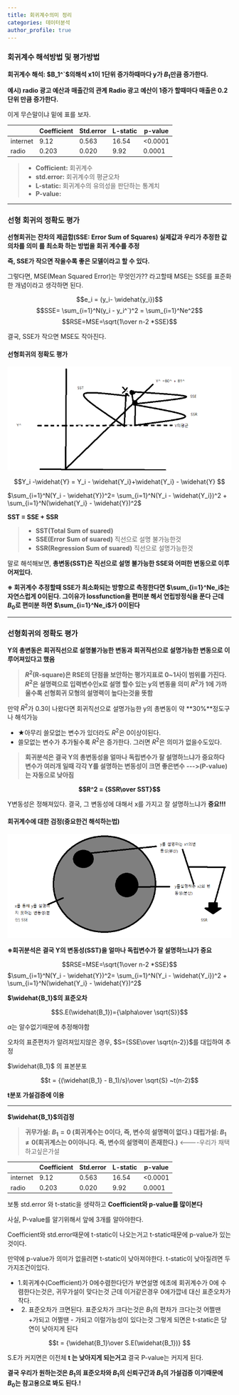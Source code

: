 ```yaml
---
title: 회귀계수의미 정리
categories: 데이터분석
author_profile: true
---
```


### 회귀계수 해석방법 및 평가방법

**회귀계수 해석: $B_1^`$의해석 x1이 1단위 증가하때마다 y가 $B_1$만큼 증가한다.**

**예시) radio 광고 예산과 매출간의 관계**
**Radio 광고 예산이 1증가 할때마다 매출은 0.2단위 만큼 증가한다.** 

이게 무슨말이냐 밑에 표를 보자.

||Coefficient|Std.error|L-static|p-value|
|---|---|---|---|---|
|internet|9.12|0.563|16.54|	<0.0001|
|radio|0.203|0.020|	9.92|	0.0001|
> - **Cofficient:** 회귀계수
> - **std.error:** 회귀계수의 평균오차
> - **L-static:** 회귀계수의 유의성을 판단하는 통계치
> - **P-value:**

---

### 선형 회귀의 정확도 평가

**선형회귀는 잔차의 제곱합(SSE: Error Sum of Squares) 실제값과 우리가 추정한 값의차를 의미 를 최소화 하는 방법을 회귀 계수를 추정**

**즉, SSE가 작으면 작을수록 좋은 모델이라고 할 수 있다.**

그렇다면, MSE(Mean Squared Error)는 무엇인가?? 라고할때 MSE는 SSE를 표준화 한 개념이라고 생각하면 된다.



$$e_i = (y_i- \widehat{y_i})$$
$$SSE= \sum_{i=1}^N(y_i - y_i^`)^2 = \sum_{i=1}^Ne^2$$
$$RSE=MSE=\sqrt{1\over n-2 *SSE}$$

결국, SSE가 작으면 MSE도 작아진다.


#### 선형회귀의 정확도 평가


<img src="/assets/images/a3.png">

$$Y_i -\widehat{Y} = Y_i - \widehat{Y_i}+\widehat{Y_i} - \widehat{Y} $$




$\sum_{i=1}^N(Y_i - \widehat{Y})^2= \sum_{i=1}^N(Y_i - \widehat{Y_i})^2 + \sum_{i=1}^N(\widehat{Y_i} - \widehat{Y})^2$

**SST = SSE + SSR**

> * **SST(Total Sum of suared)**
> * **SSE(Error Sum of suared)** 직선으로 설명 불가능한것
> * **SSR(Regression Sum of suared)** 직선으로 설명가능한것


말로 해석해보면, **총변동(SST)은 직선으로 설명 불가능한 SSE와 어떠한 변동으로 이루어져있다.**


**※ 회귀계수 추정할때 SSE가 최소화되는 방향으로 측정한다면 $\sum_{i=1}^Ne_i$는 자연스럽게 0이된다. 그이유가 lossfunction을 편미분 해서 연립방정식을 푼다 근데 $B_0$로 편미분 하면  $\sum_{i=1}^Ne_i$가 0이된다**

---



### 선형회귀의 정확도 평가 



**Y의 총변동은 회귀직선으로 설명불가능한 변동과 회귀직선으로 설명가능한 변동으로 이루어져있다고 했음**

>**$R^2$(R-square)은 RSE의 단점을 보안하는 평가지표로 0~1사이 범위를 가진다.**
>**$R^2$은 설명력으로 입력변수인x로 설명 할수 있는 y의 변동을 의미**
>**$R^2$가 1에 가까울수록 선형회귀 모형의 설명력이 높다는것을 뜻함**


만약 $R^2$가 0.3이 나왔다면 회귀직선으로 설명가능한 y의 총변동이 약 **30%**정도구나 해석가능


- ★아무리 쓸모없는 변수가 있더라도 $R^2$은 0이상이된다.
- 쓸모없는 변수가 추가될수록 $R^2$은 증가한다. 그러면 $R^2$은 의미가 없을수도있다.


>**회귀분석은 결국 Y의 총변동성을 얼마나 독립변수가 잘 설명하느냐가 중요하다 변수가 여러개 일때 각각 Y를 설명하는 변동성이 크면 좋은변수** **--->(P-value)는 자동으로 낮아짐**

**$$R^2 = {SSR\over SST}$$**


Y변동성은 정해져있다. 결국, 그 변동성에 대해서 x를 가지고 잘 설명하느냐가 **중요!!!**


#### 회귀계수에 대한 검정(중요한건 해석하는법)


<img src="/assets/images/b1.png">

**※회귀분석은 결국 Y의 변동성(SST)을 얼마나 독립변수가 잘 설명하느냐가 중요**

$$RSE=MSE=\sqrt{1\over n-2 *SSE}$$
$\sum_{i=1}^N(Y_i - \widehat{Y})^2= \sum_{i=1}^N(Y_i - \widehat{Y_i})^2 + \sum_{i=1}^N(\widehat{Y_i} - \widehat{Y})^2$



**$\widehat{B_1}$의 표준오차**

$$S.E(\widehat{B_1})={\alpha\over \sqrt{S}}$$

$\alpha$는 알수없기때문에 추정해야함

오차의 표준편차가 알려져있지않은 경우, $S={SSE\over \sqrt{n-2}}$를 대입하여 추정 



$\widehat{B_1}$ 의 표본분포


$$t = {(\widehat{B_1} - B_1)/s}\over \sqrt{S} ~t(n-2)$$


**t분포 가설검증에 이용**

---


**$\widehat{B_1}$의검정**

> **귀무가설:** **$B_1= 0$ (회귀계수는 0이다, 즉, 변수의 설명력이 없다.)**
> **대립가설: $B_1\neq 0$(회귀계스는 0이아니다. 즉, 변수의 설명력이 존재한다.)** <----우리가 채택하고싶은가설





||Coefficient|Std.error|L-static|p-value|
|---|---|---|---|---|
|internet|9.12|0.563|16.54|	<0.0001|
|radio|0.203|0.020|	9.92|	0.0001|

보통 std.error 와 t-static을 생략하고 **Coefficient와 p-value를 많이본다**

사실, P-value를 알기위해서 앞에 3개를 알아야한다.

Coefficient와 std.error때문에 t-static이 나오는거고 t-static때문에 p-value가 있는것이다. 

만약에 p-value가 의미가 없을려면 t-static이 낮아져야한다. t-static이 낮아질려면 두가지조건이있다.

* 1.회귀계수(Coefficient)가 0에수렴한다던가 
부연설명
에초에 회귀계수가 0에 수렴한다는것은, 귀무가설이 맞다는것 근데 이거같은경우 0에가깝네 대신 표준오차가 작다.
* 2. 표준오차가 크면된다.
표준오차가 크다는것은 $B_1$의 편차가 크다는것 어쩔땐 +가되고 어쩔땐 - 가되고 이럴가능성이 있다는것 그렇게 되면은 t-static은 당연이 낮아지게 된다 

$$t = {\widehat{B_1}\over S.E(\widehat{B_1})} $$

S.E가 커지면은 이전체 **t 는 낮아지게 되는거고** 결국 P-value는 커지게 된다. 





**결국 우리가 원하는것은 $B_1$의 표준오차와 $B_1$의 신뢰구간과 $B_1$의 가설검증 이기때문에 $B_0$는 참고용으로 봐도 된다.!**
